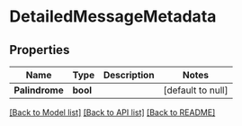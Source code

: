 # DetailedMessageMetadata

## Properties
Name | Type | Description | Notes
------------ | ------------- | ------------- | -------------
**Palindrome** | **bool** |  | [default to null]

[[Back to Model list]](../README.md#documentation-for-models) [[Back to API list]](../README.md#documentation-for-api-endpoints) [[Back to README]](../README.md)

